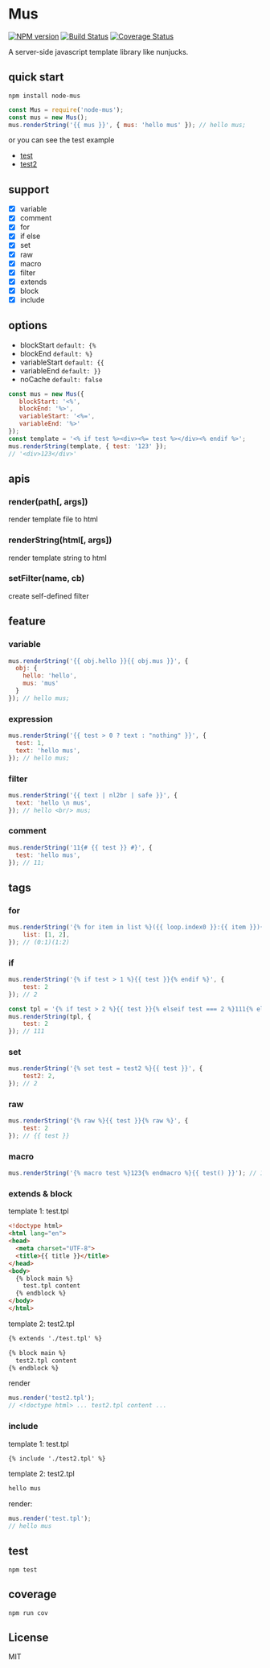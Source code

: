 # Mus

[![NPM version][npm-image]][npm-url]
[![Build Status][travis-image]][travis-url]
[![Coverage Status][coveralls-image]][coveralls-url]

A server-side javascript template library like nunjucks.

## quick start

```terminal
npm install node-mus
```

```javascript
const Mus = require('node-mus');
const mus = new Mus();
mus.renderString('{{ mus }}', { mus: 'hello mus' }); // hello mus;
```

or you can see the test example

- [test](https://github.com/whxaxes/mus/blob/master/test/template/test.tpl)
- [test2](https://github.com/whxaxes/mus/blob/master/test/template/test2.tpl)

## support

- [x] variable
- [x] comment
- [x] for
- [x] if else
- [x] set
- [x] raw
- [x] macro
- [x] filter
- [x] extends
- [x] block
- [x] include

## options

- blockStart `default: {%`
- blockEnd  `default: %}`
- variableStart  `default: {{`
- variableEnd  `default: }}`
- noCache  `default: false` 

```javascript
const mus = new Mus({
   blockStart: '<%',
   blockEnd: '%>',
   variableStart: '<%=',
   variableEnd: '%>'
});
const template = '<% if test %><div><%= test %></div><% endif %>';
mus.renderString(template, { test: '123' });
// '<div>123</div>'
```

## apis

### render(path[, args])

render template file to html

### renderString(html[, args])

render template string to html

### setFilter(name, cb)

create self-defined filter

## feature

### variable

```javascript
mus.renderString('{{ obj.hello }}{{ obj.mus }}', {
  obj: {
    hello: 'hello',
    mus: 'mus'  
  }
}); // hello mus;
```

### expression

```javascript
mus.renderString('{{ test > 0 ? text : "nothing" }}', {
  test: 1,
  text: 'hello mus',
}); // hello mus;
```

### filter

```javascript
mus.renderString('{{ text | nl2br | safe }}', {
  text: 'hello \n mus',
}); // hello <br/> mus;
```

### comment

```javascript
mus.renderString('11{# {{ test }} #}', {
  test: 'hello mus',
}); // 11;
```

## tags

### for 

```javascript
mus.renderString('{% for item in list %}({{ loop.index0 }}:{{ item }}){% endfor %}', {
    list: [1, 2],
}); // (0:1)(1:2)
```

### if 

```javascript
mus.renderString('{% if test > 1 %}{{ test }}{% endif %}', {
    test: 2
}); // 2
```

```javascript
const tpl = '{% if test > 2 %}{{ test }}{% elseif test === 2 %}111{% else %}333{% endif %}';
mus.renderString(tpl, {
    test: 2
}); // 111
```

### set

```javascript
mus.renderString('{% set test = test2 %}{{ test }}', {
    test2: 2,
}); // 2
```

### raw

```javascript
mus.renderString('{% raw %}{{ test }}{% raw %}', {
    test: 2
}); // {{ test }}
```

### macro

```javascript
mus.renderString('{% macro test %}123{% endmacro %}{{ test() }}'); // 123
```

### extends & block

template 1: test.tpl

```html
<!doctype html>
<html lang="en">
<head>
  <meta charset="UTF-8">
  <title>{{ title }}</title>
</head>
<body>
  {% block main %}
    test.tpl content
  {% endblock %}
</body>
</html>
```

template 2: test2.tpl

```html
{% extends './test.tpl' %}

{% block main %}
  test2.tpl content
{% endblock %}
```

render

```javascript
mus.render('test2.tpl'); 
// <!doctype html> ... test2.tpl content ...
```

### include 

template 1: test.tpl

```html
{% include './test2.tpl' %}
```

template 2: test2.tpl

```html
hello mus
```

render:

```javascript
mus.render('test.tpl'); 
// hello mus
```

## test

```terminal
npm test
```

## coverage

```terminal
npm run cov
```

## License
MIT

[npm-url]: https://npmjs.org/package/node-mus
[npm-image]: http://img.shields.io/npm/v/node-mus.svg?style=flat-square
[travis-url]: https://travis-ci.org/whxaxes/mus
[travis-image]: http://img.shields.io/travis/whxaxes/mus.svg?style=flat-square
[coveralls-url]: https://coveralls.io/r/whxaxes/mus
[coveralls-image]: https://img.shields.io/coveralls/whxaxes/mus.svg?style=flat-square


